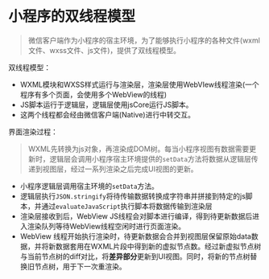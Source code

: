 # 小程序的双线程模型

> 微信客户端作为小程序的宿主环境，为了能够执行小程序的各种文件(wxml文件、wxss文件、js文件)，提供了双线程模型。

双线程模型：

* WXML模块和WXSS样式运行与渲染层，渲染层使用WebVIew线程渲染(一个程序有多个页面，会使用多个WebView的线程)
* JS脚本运行于逻辑层，逻辑层使用jsCore运行JS脚本。
* 这两个线程都会经由微信客户端(Native)进行中转交互。

界面渲染过程：
> WXML先转换为js对象，再渲染成DOM树。每当小程序视图有数据需要更新时，逻辑层会调用小程序宿主环境提供的`setData`方法将数据从逻辑层传递到视图层，经过一系列渲染之后完成UI视图的更新。

* 小程序逻辑层调用宿主环境的`setData`方法。
* 逻辑层执行`JSON.stringify`将待传输数据转换成字符串并拼接到特定的js脚本，并通过`evaluateJavaScript`执行脚本将数据传输到渲染层
* 渲染层接收到后，WebView JS线程会对脚本进行编译，得到待更新数据后进入渲染队列等待WebView线程空闲时进行页面渲染。
* WebView 线程开始执行渲染时，待更新数据会合并到视图层保留原始data数据，并将新数据套用在WXML片段中得到新的虚拟节点数。经过新虚拟节点树与当前节点树的diff对比，将**差异部分**更新到UI视图。同时，将新的节点树替换旧节点树，用于下一次重渲染。
